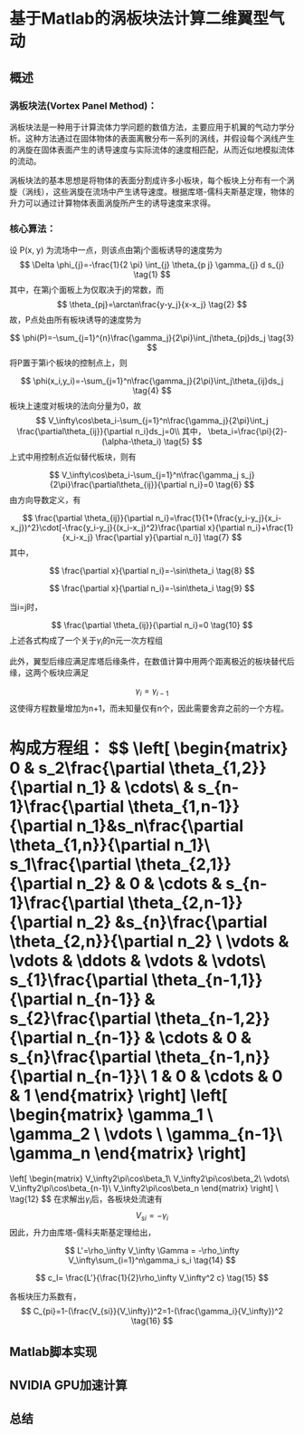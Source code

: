 # 基于Matlab的涡板块法计算二维翼型气动

## 概述

### 涡板块法(Vortex Panel Method)：

涡板块法是一种用于计算流体力学问题的数值方法，主要应用于机翼的气动力学分析。这种方法通过在固体物体的表面离散分布一系列的涡线，并假设每个涡线产生的涡旋在固体表面产生的诱导速度与实际流体的速度相匹配，从而近似地模拟流体的流动。

涡板块法的基本思想是将物体的表面分割成许多小板块，每个板块上分布有一个涡旋（涡线），这些涡旋在流场中产生诱导速度。根据库塔-儒科夫斯基定理，物体的升力可以通过计算物体表面涡旋所产生的诱导速度来求得。

### 核心算法：

设 P(x, y) 为流场中一点，则该点由第j个面板诱导的速度势为
$$
\Delta \phi_{j}=-\frac{1}{2 \pi} \int_{j} \theta_{p j} \gamma_{j} d s_{j}
\tag{1}
$$
其中，在第j个面板上为仅取决于j的常数，而
$$
\theta_{pj}=\arctan\frac{y-y_j}{x-x_j} \tag{2}
$$
故，P点处由所有板块诱导的速度势为

$$
\phi(P)=-\sum_{j=1}^{n}\frac{\gamma_j}{2\pi}\int_j\theta_{pj}ds_j \tag{3}
$$
将P置于第i个板块的控制点上，则

$$
\phi(x_i,y_i)=-\sum_{j=1}^n\frac{\gamma_j}{2\pi}\int_j\theta_{ij}ds_j \tag{4}
$$
板块上速度对板块的法向分量为0，故
$$
V_\infty\cos\beta_i-\sum_{j=1}^n\frac{\gamma_j}{2\pi}\int_j \frac{\partial\theta_{ij}}{\partial n_i}ds_j=0\\ 
其中， \beta_i=\frac{\pi}{2}-(\alpha-\theta_i) \tag{5}
$$
上式中用控制点近似替代板块，则有

$$
V_\infty\cos\beta_i-\sum_{j=1}^n\frac{\gamma_j s_j}{2\pi}\frac{\partial\theta_{ij}}{\partial n_i}=0 \tag{6}
$$
由方向导数定义，有

$$
\frac{\partial \theta_{ij}}{\partial n_i}=\frac{1}{1+(\frac{y_i-y_j}{x_i-x_j})^2}\cdot[-\frac{y_i-y_j}{(x_i-x_j)^2}\frac{\partial x}{\partial n_i}+\frac{1}{x_i-x_j} \frac{\partial y}{\partial n_i}] \tag{7}
$$
其中，

$$
\frac{\partial x}{\partial n_i}=-\sin\theta_i \tag{8}
$$

$$
\frac{\partial x}{\partial n_i}=-\sin\theta_i \tag{9}
$$

当i=j时，

$$
\frac{\partial \theta_{ij}}{\partial n_i}=0 \tag{10}
$$
上述各式构成了一个关于$\gamma_i$的n元一次方程组

此外，翼型后缘应满足库塔后缘条件，在数值计算中用两个距离极近的板块替代后缘，这两个板块应满足

$$
\gamma_i=\gamma_{i-1} \tag{11}
$$
这使得方程数量增加为n+1，而未知量仅有n个，因此需要舍弃之前的一个方程。

构成方程组：
$$
\left[
\begin{matrix}
0 & s_2\frac{\partial \theta_{1\,2}}{\partial n_1} & \cdots\ & s_{n-1}\frac{\partial \theta_{1\,n-1}}{\partial n_1}&s_n\frac{\partial \theta_{1\,n}}{\partial n_1}\\
s_1\frac{\partial \theta_{2\,1}}{\partial n_2} & 0 & \cdots &  s_{n-1}\frac{\partial \theta_{2\,n-1}}{\partial n_2} &s_{n}\frac{\partial \theta_{2\,n}}{\partial n_2} \\
\vdots & \vdots & \ddots & \vdots & \vdots\\
s_{1}\frac{\partial \theta_{n-1\,1}}{\partial n_{n-1}} & s_{2}\frac{\partial \theta_{n-1\,2}}{\partial n_{n-1}} & \cdots & 0 & s_{n}\frac{\partial \theta_{n-1\,n}}{\partial n_{n-1}}\\
1 & 0 & \cdots & 0 & 1
\end{matrix}
\right]
\left[
\begin{matrix}
\gamma_1 \\
\gamma_2 \\
\vdots \\
\gamma_{n-1}\\
\gamma_n
\end{matrix}
\right]
=
\left[
\begin{matrix}
V_\infty2\pi\cos\beta_1\\
V_\infty2\pi\cos\beta_2\\
\vdots\\
V_\infty2\pi\cos\beta_{n-1}\\
V_\infty2\pi\cos\beta_n
\end{matrix}
\right]
\\ \tag{12}
$$
在求解出$\gamma_i$后，各板块处流速有
$$
V_{si}=-\gamma_i \tag{13}
$$
因此，升力由库塔-儒科夫斯基定理给出，

$$
L'=\rho_\infty V_\infty \Gamma = -\rho_\infty V_\infty\sum_{i=1}^n\gamma_i s_i
\tag{14}
$$

$$
c_l= \frac{L'}{\frac{1}{2}\rho_\infty V_\infty^2 c} \tag{15}
$$

各板块压力系数有， 
$$
C_{pi}=1-(\frac{V_{si}}{V_\infty})^2=1-(\frac{\gamma_i}{V_\infty})^2 \tag{16}
$$


## Matlab脚本实现



## NVIDIA GPU加速计算

## 总结
